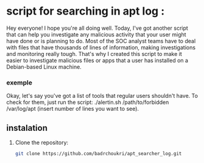 # script for searching in apt log : 
Hey everyone! I hope you're all doing well. Today, I've got another script that can help you investigate any malicious activity that your user might have done or is planning to do. Most of the SOC analyst teams have to deal with files that have thousands of lines of information, making investigations and monitoring really tough. That's why I created this script to make it easier to investigate malicious files or apps that a user has installed on a Debian-based Linux machine.
### exemple
Okay, let's say you've got a list of tools that regular users shouldn't have. To check for them, just run the script: 
./alertin.sh /path/to/forbidden /var/log/apt (insert number of lines you want to see).
  
## instalation
1. Clone the repository:
   ```bash
   git clone https://github.com/badrchoukri/apt_searcher_log.git
